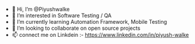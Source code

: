 - 👋 Hi, I’m @Piyushwalke
- 👀 I’m interested in Software Testing / QA
- 🌱 I’m currently learning Automation Framework, Mobile Testing
- 💞️ I’m looking to collaborate on open source projects
- 📫 connect me on Linkdein :- https://www.linkedin.com/in/piyush-walke


<!---
Piyushwalke/Piyushwalke is a ✨ special ✨ repository because its `README.md` (this file) appears on your GitHub profile.
You can click the Preview link to take a look at your changes.
--->
